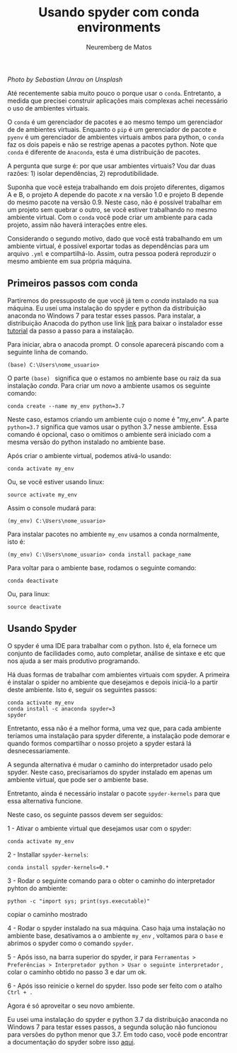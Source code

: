 ﻿---
layout: post
title: "Usando spyder com conda environments"
author: "Neuremberg de Matos"
categories: infraestrura
tags: [python, conda]
image: ./spyder-conda-environments/environment.jpg
---
*Photo by Sebastian Unrau on Unsplash*


Até recentemente sabia muito pouco o porque usar o `conda`. Entretanto, a medida que precisei construir aplicações mais complexas achei necessário o uso de ambientes virtuais.

O `conda` é um gerenciador de pacotes e ao mesmo tempo um gerenciador de de ambientes virtuais. Enquanto o `pip` é um gerenciador de pacote e `pyenv` é um gerenciador de ambientes virtuais ambos para python, o `conda` faz os dois papeis e não se restrige apenas a pacotes python. Note que `conda` é diferente de `Anaconda`, esta é uma distribuição de pacotes.

A pergunta que surge é: por que usar ambientes virtuais? Vou dar duas razões: 1) isolar dependências, 2) reprodutibilidade.

Suponha que você esteja trabalhando em dois projeto diferentes, digamos A e B, o projeto A depende do pacote _x_ na versão 1.0 e projeto B depende do mesmo pacote na versão 0.9. Neste caso, não é possível trabalhar em um projeto sem quebrar o outro, se você estiver trabalhando no mesmo ambiente virtual. Com o `conda` você pode criar um ambiente para cada projeto, assim não haverá interações entre eles.

Considerando o segundo motivo, dado que você está trabalhando em um ambiente virtual, é possível exportar todas as dependências para um arquivo `.yml` e compartilhá-lo. Assim, outra pessoa poderá reproduzir o mesmo ambiente em sua própria máquina.

## Primeiros passos com conda

Partiremos do pressuposto de que você já tem o _conda_ instalado na sua máquina. Eu usei uma instalação do spyder e python da distribuição anaconda no Windows 7 para testar esses passos. Para instalar, a distribuição Anacoda do python use link [link](https://www.anaconda.com/distribution/) para baixar o instalador esse [tutorial](https://lamfo-unb.github.io/2017/06/10/Instalando-Python/) da passo a passo para a instalação.

Para iniciar, abra o anacoda prompt. O console aparecerá piscando com a seguinte linha de comando.

```
(base) C:\Users\nome_usuario>
```
O parte `(base) ` significa que o estamos no ambiente base ou raiz da sua instalação _conda_. Para criar um novo a ambiente usamos os seguinte comando:

```
conda create --name my_env python=3.7
```

Neste caso, estamos criando um ambiente cujo o nome é "my_env". A parte `python=3.7` significa que vamos usar o python 3.7 nesse ambiente. Essa comando é opcional, caso o omitimos o ambiente será iniciado com a mesma versão do python instalado no ambiente base.

Após criar o ambiente virtual, podemos ativá-lo usando:

```
conda activate my_env
```
Ou, se você estiver usando linux:

```
source activate my_env
```

Assim o console mudará para:

```
(my_env) C:\Users\nome_usuario>
```

Para  instalar pacotes no ambiente `my_env` usamos a conda normalmente, isto é:

```
(my_env) C:\Users\nome_usuario> conda install package_name
```

Para voltar para o ambiente base, rodamos o seguinte comando:

```
conda deactivate
```

Ou, para linux:

```
source deactivate
```

## Usando Spyder

O spyder é uma IDE para trabalhar com o python. Isto é, ela fornece um conjunto de facilidades como, auto completar, análise de sintaxe e etc que nos ajuda a ser mais produtivo programando.

Há duas formas de trabalhar com ambientes virtuais com spyder. A primeira é instalar o spider no ambiente que desejamos e depois iniciá-lo a partir deste ambiente. Isto é, seguir os seguintes passos:

```
conda activate my_env
conda install -c anaconda spyder=3
spyder
```

Entretanto, essa não é a melhor forma, uma vez que, para cada ambiente teríamos uma instalação para spyder diferente, a instalação pode demorar e quando formos compartilhar o nosso projeto a spyder estará lá desnecessariamente.

A segunda alternativa é mudar o caminho do interpretador usado pelo spyder. Neste caso, precisaríamos do spyder instalado em apenas um ambiente virtual, que pode ser o ambiente base.

Entretanto, ainda é necessário instalar o pacote `spyder-kernels` para que essa alternativa funcione.

Neste caso, os seguinte passos devem ser seguidos:

1 - Ativar o ambiente virtual que desejamos usar com o spyder:

```
conda activate my_env
```
2 - Installar `spyder-kernels`:

```
conda install spyder-kernels=0.*
```
3 - Rodar o seguinte comando para o obter o caminho do interpretador pyhton do ambiente:
```
python -c "import sys; print(sys.executable)"
```
copiar o caminho mostrado

4 - Rodar o spyder instalado na sua máquina. Caso haja uma instalação no ambiente base, desativamos a o ambiente `my_env` , voltamos para o `base` e abrimos o spyder como o comando `spyder`.

5 - Após isso, na barra superior do spyder, ir para `Ferramentas > Preferências > Interpretador python > Usar o seguinte interpretador` , colar o caminho obtido no passo 3 e dar um ok.

6 - Após isso reinicie o kernel do spyder. Isso pode ser feito com o atalho `Ctrl + .`

Agora é só aproveitar o seu novo ambiente.

Eu usei uma instalação do spyder e python 3.7 da distribuição anaconda no Windows 7 para testar esses passos, a segunda solução não funcionou para versões do python menor que 3.7. Em todo caso, você pode encontrar a documentação do spyder sobre isso [aqui](https://github.com/spyder-ide/spyder/wiki/Working-with-packages-and-environments-in-Spyder).